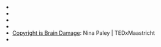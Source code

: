 
<!--
-->

 * []( http://unlicense.org/ )
 * []( http://lists.w3.org/Archives/Public/public-rdf-ruby/2010May/0013.html )
 * []( http://stpeter.im/writings/essays/publicdomain.html )
 * []( http://questioncopyright.org/ )
 * [Copyright is Brain Damage]( https://www.youtube.com/watch?v=XO9FKQAxWZc ):
   Nina Paley | TEDxMaastricht
 * []( https://en.wikipedia.org/wiki/Desuetude )

<!-- vim: set autoindent expandtab sw=4 syntax=markdown: -->
